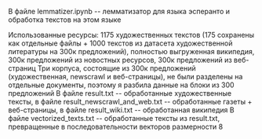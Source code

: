 В файле lemmatizer.ipynb -- лемматизатор для языка эсперанто и обработка текстов на этом языке

Использованные ресурсы: 1175 художественных текстов (175 сохранены как отдельные файлы + 1000 текстов из датасета художественной литературы на 300к предложений), полностью выгруженная википедия, 300к предложений из новостных ресурсов, 300к предложений из веб-страниц
Три корпуса, состоящие из 300к предложений (художественная, newscrawl и веб-страницы), не были разделены на отдельные документы, поэтому я разбила данные на блоки из 300 предложений 
В файле result.txt -- обработанные художественные тексты, в файле result_newscrawl_and_web.txt -- обработанные газеты + веб-страницы, в файле result_wiki.txt -- обработанная википедия
В файле vectorized_texts.txt -- обработанные тексты из result.txt, превращенные в последовательности векторов размерности 8